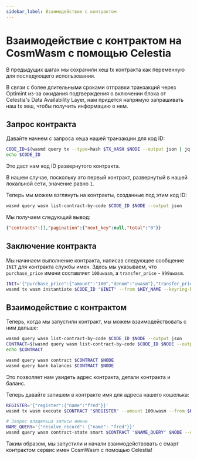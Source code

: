 ```yaml
---
sidebar_label: Взаимодействие с контрактом
---
```


# Взаимодействие с контрактом на CosmWasm с помощью Celestia
<!-- markdownlint-disable MD013 -->

В предыдущих шагах мы сохранили хеш tx контракта как переменную для последующего использования.

В связи с более длительными сроками отправки транзакций через Optimint из-за ожидания подтверждения о включении блока от Celestia's Data Availability Layer, нам придется напрямую запрашивать наш tx хеш, чтобы получить информацию о нем.

## Запрос контракта

Давайте начнем с запроса хеша нашей транзакции для код ID:

```sh
CODE_ID=$(wasmd query tx --type=hash $TX_HASH $NODE --output json | jq -r '.logs[0].events[-1].attributes[0].value')
echo $CODE_ID
```

Это даст нам код ID развернутого контракта.

В нашем случае, поскольку это первый контракт, развернутый в нашей локальной сети, значение равно `1`.

Теперь мы можем взглянуть на контракты, созданные под этим код ID:

```sh
wasmd query wasm list-contract-by-code $CODE_ID $NODE --output json
```

Мы получаем следующий вывод:

```json
{"contracts":[],"pagination":{"next_key":null,"total":"0"}}
```

## Заключение контракта

Мы начинаем выполнение контракта, написав следующее сообщение `INIT` для контракта службы имен. Здесь мы указываем, что `purchase_price` имени составляет `100uwasm`, а `transfer_price` - `999uwasm`.

```sh
INIT='{"purchase_price":{"amount":"100","denom":"uwasm"},"transfer_price":{"amount":"999","denom":"uwasm"}}'
wasmd tx wasm instantiate $CODE_ID "$INIT" --from $KEY_NAME --keyring-backend test --label "name service" $TXFLAG -y --no-admin
```

## Взаимодействие с контрактом

Теперь, когда мы запустили контракт, мы можем взаимодействовать с ним дальше:

```sh
wasmd query wasm list-contract-by-code $CODE_ID $NODE --output json
CONTRACT=$(wasmd query wasm list-contract-by-code $CODE_ID $NODE --output json | jq -r '.contracts[-1]')
echo $CONTRACT

wasmd query wasm contract $CONTRACT $NODE
wasmd query bank balances $CONTRACT $NODE
```

Это позволяет нам увидеть адрес контракта, детали контракта и баланс.

Теперь давайте запишем в контракте имя для адреса нашего кошелька:

```sh
REGISTER='{"register":{"name":"fred"}}'
wasmd tx wasm execute $CONTRACT "$REGISTER" --amount 100uwasm --from $KEY_NAME $TXFLAG -y

# Запрос владельца записи имени
NAME_QUERY='{"resolve_record": {"name": "fred"}}'
wasmd query wasm contract-state smart $CONTRACT "$NAME_QUERY" $NODE --output json
```

Таким образом, мы запустили и начали взаимодействовать с смарт контрактом сервис имен CosmWasm с помощью Celestia!

